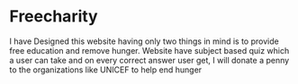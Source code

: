 # Freecharity
I have Designed this website having only two things in mind is to provide free education and remove hunger.  Website have subject based quiz which a user can take and on every correct answer user get, I will donate a penny to the organizations like UNICEF to help end hunger 
